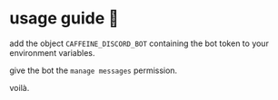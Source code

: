 # usage guide 🔐

add the object `CAFFEINE_DISCORD_BOT` containing the bot token to your environment variables.

give the bot the `manage messages` permission.

voilà.
